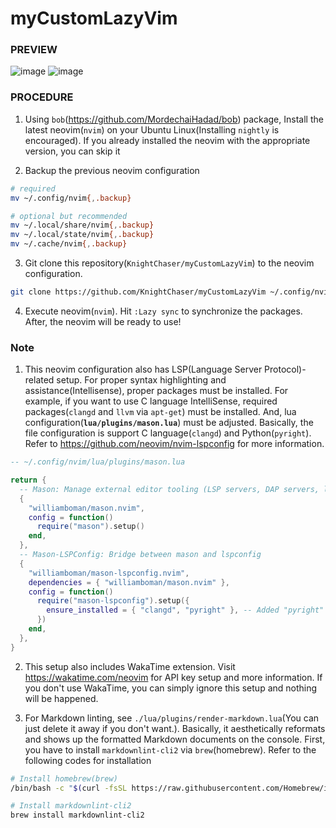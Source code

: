 # myCustomLazyVim

### PREVIEW

![image](https://github.com/user-attachments/assets/4a16a324-c71a-4608-a66e-33264dc039c9)
![image](https://github.com/user-attachments/assets/2d555526-3c1f-40cd-ae8b-e33d5f7863e7)

### PROCEDURE

1. Using `bob`(<https://github.com/MordechaiHadad/bob>) package, Install the latest neovim(`nvim`) on your Ubuntu Linux(Installing `nightly` is encouraged).
   If you already installed the neovim with the appropriate version, you can skip it

2. Backup the previous neovim configuration

```bash
# required
mv ~/.config/nvim{,.backup}

# optional but recommended
mv ~/.local/share/nvim{,.backup}
mv ~/.local/state/nvim{,.backup}
mv ~/.cache/nvim{,.backup}
```

3. Git clone this repository(`KnightChaser/myCustomLazyVim`) to the neovim configuration.

```bash
git clone https://github.com/KnightChaser/myCustomLazyVim ~/.config/nvim
```

4. Execute neovim(`nvim`). Hit `:Lazy sync` to synchronize the packages. After, the neovim will be ready to use!

### Note

1. This neovim configuration also has LSP(Language Server Protocol)-related setup.
   For proper syntax highlighting and assistance(Intellisense), proper packages must be installed.
   For example, if you want to use C language IntelliSense, required packages(`clangd` and `llvm` via `apt-get`) must be installed.
   And, lua configuration(**`lua/plugins/mason.lua`**) must be adjusted. Basically, the file configuration is support C language(`clangd`) and Python(`pyright`).
   Refer to <https://github.com/neovim/nvim-lspconfig> for more information.

```lua
-- ~/.config/nvim/lua/plugins/mason.lua

return {
  -- Mason: Manage external editor tooling (LSP servers, DAP servers, linters, and formatters)
  {
    "williamboman/mason.nvim",
    config = function()
      require("mason").setup()
    end,
  },
  -- Mason-LSPConfig: Bridge between mason and lspconfig
  {
    "williamboman/mason-lspconfig.nvim",
    dependencies = { "williamboman/mason.nvim" },
    config = function()
      require("mason-lspconfig").setup({
        ensure_installed = { "clangd", "pyright" }, -- Added "pyright" here
      })
    end,
  },
}
```

2. This setup also includes WakaTime extension. Visit <https://wakatime.com/neovim> for API key setup and more information.
    If you don't use WakaTime, you can simply ignore this setup and nothing will be happened.

3. For Markdown linting, see `./lua/plugins/render-markdown.lua`(You can just delete it away if you don't want.). Basically, it aesthetically reformats and shows up the formatted Markdown documents on the console. First, you have to install `markdownlint-cli2` via `brew`(homebrew). Refer to the following codes for installation

```bash
# Install homebrew(brew)
/bin/bash -c "$(curl -fsSL https://raw.githubusercontent.com/Homebrew/install/HEAD/install.sh)"

# Install markdownlint-cli2
brew install markdownlint-cli2
```

```
```
